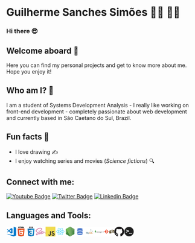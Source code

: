 # Guilherme Sanches Simões 👨‍🎨 👨‍💻

### Hi there 😎
## Welcome aboard :rocket:

Here you can find my personal projects and get to know more about me. Hope you enjoy it!

## Who am I? :thinking:
 
I am a student of Systems Development Analysis - I really like working on front-end development - completely passionate about web development and currently based in São Caetano do Sul, Brazil.

## Fun facts 🧠

- I love drawing ✍
- I enjoy watching series and movies (<i>Science fictions</i>) 🔍

## Connect with me:
[![Youtube Badge](https://img.shields.io/badge/-Youtube-1B5E20?style=flat-square&labelColor=1B5E20&logo=youtube&logoColor=white&link=https://www.youtube.com/channel/UCZILQwZVdIrf1mzBgDeDN6Q?view_as=subscriber)](https://www.youtube.com/channel/UCZILQwZVdIrf1mzBgDeDN6Q?view_as=subscriber)
[![Twitter Badge](https://img.shields.io/badge/-Twitter-00C853?style=flat-square&labelColor=00C853&logo=twitter&logoColor=white&link=https://https://twitter.com/G8U17)](https://twitter.com/G8U17)
[![Linkedin Badge](https://img.shields.io/badge/-LinkedIn-64DD17?style=flat-square&logo=Linkedin&logoColor=white&link=https://www.linkedin.com/in/guilherme-sanches-sim%C3%B5es)](https://www.linkedin.com/in/guilherme-sanches-sim%C3%B5es)

## Languages and Tools:
<img align="left" alt="Visual Studio Code" width="26px" src="https://raw.githubusercontent.com/github/explore/80688e429a7d4ef2fca1e82350fe8e3517d3494d/topics/visual-studio-code/visual-studio-code.png" />
<img align="left" alt="HTML5" width="26px" src="https://raw.githubusercontent.com/github/explore/80688e429a7d4ef2fca1e82350fe8e3517d3494d/topics/html/html.png" />
<img align="left" alt="CSS3" width="26px" src="https://raw.githubusercontent.com/github/explore/80688e429a7d4ef2fca1e82350fe8e3517d3494d/topics/css/css.png" />
<img align="left" alt="Sass" width="26px" src="https://raw.githubusercontent.com/github/explore/80688e429a7d4ef2fca1e82350fe8e3517d3494d/topics/sass/sass.png" />
<img align="left" alt="JavaScript" width="26px" src="https://raw.githubusercontent.com/github/explore/80688e429a7d4ef2fca1e82350fe8e3517d3494d/topics/javascript/javascript.png" />
<img align="left" alt="React" width="26px" src="https://raw.githubusercontent.com/github/explore/80688e429a7d4ef2fca1e82350fe8e3517d3494d/topics/react/react.png" />
<img align="left" alt="Node.js" width="26px" src="https://raw.githubusercontent.com/github/explore/80688e429a7d4ef2fca1e82350fe8e3517d3494d/topics/nodejs/nodejs.png" />
<img align="left" alt="SQL" width="26px" src="https://raw.githubusercontent.com/github/explore/80688e429a7d4ef2fca1e82350fe8e3517d3494d/topics/sql/sql.png" />
<img align="left" alt="MySQL" width="26px" src="https://raw.githubusercontent.com/github/explore/80688e429a7d4ef2fca1e82350fe8e3517d3494d/topics/mysql/mysql.png" />
<img align="left" alt="MongoDB" width="26px" src="https://raw.githubusercontent.com/github/explore/80688e429a7d4ef2fca1e82350fe8e3517d3494d/topics/mongodb/mongodb.png" />
<img align="left" alt="Git" width="26px" src="https://raw.githubusercontent.com/github/explore/80688e429a7d4ef2fca1e82350fe8e3517d3494d/topics/git/git.png" />
<img align="left" alt="GitHub" width="26px" src="https://raw.githubusercontent.com/github/explore/78df643247d429f6cc873026c0622819ad797942/topics/github/github.png" />
<img align="left" alt="HTML5" width="26px" src="https://raw.githubusercontent.com/github/explore/80688e429a7d4ef2fca1e82350fe8e3517d3494d/topics/terminal/terminal.png" />

<br />
<br />
